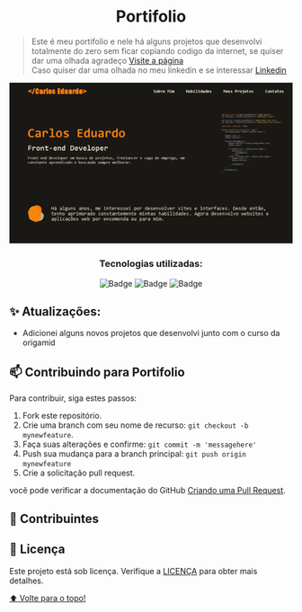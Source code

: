 <h1 align="center">Portifolio</h1>

> Este é meu portifolio e nele há alguns projetos que desenvolvi totalmente do zero sem ficar copiando codigo da internet, se quiser dar uma olhada agradeço <a href="https://carloseduardori.github.io/Portifolio-Projetos/">Visite a página</a> <br>
> Caso quiser dar uma olhada no meu linkedin e se interessar <a href="https://www.linkedin.com/in/carlos-eduardo-ribeiro-do-patrocinio/">Linkedin</a>

<p align="center">
  <img width="600 height="400 src="ezgif.com-gif-maker.gif">
</p>

<div align="center">
 <h3 align="center">Tecnologias utilizadas:</h3>
 
 [Badges]: <> ( Você pode procurar por badges aqui: https://github.com/alexandresanlim/Badges4-README.md-Profile )
 
![Badge](https://img.shields.io/badge/HTML5-E34F26?style=for-the-badge&logo=html5&logoColor=white)
![Badge](https://img.shields.io/badge/CSS3-1572B6?style=for-the-badge&logo=css3&logoColor=white)
![Badge](https://img.shields.io/badge/JavaScript-323330?style=for-the-badge&logo=javascript&logoColor=F7DF1E)

</div>

## ✨ Atualizações:

- Adicionei alguns novos projetos que desenvolvi junto com o curso da origamid

## 📫 Contribuindo para Portifolio

Para contribuir, siga estes passos:

1. Fork este repositório.
2. Crie uma branch com seu nome de recurso: `git checkout -b mynewfeature`.
3. Faça suas alterações e confirme: `git commit -m 'messagehere'`
4. Push sua mudança para a branch principal: `git push origin mynewfeature`
5. Crie a solicitação pull request.

você pode verificar a documentação do GitHub [Criando uma Pull Request](https://help.github.com/en/github/collaborating-with-issues-and-pull-requests/creating-a-pull-request).

## 🤝 Contribuintes

## 📝 Licença
Este projeto está sob licença. Verifique a [LICENÇA](LICENSE) para obter mais detalhes.


[⬆ Volte para o topo!](https://github.com/carloseduardori/Portifolio-Projetos)<br>
